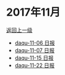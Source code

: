 # 2017年11月

<a href="/#/days/2017/index">返回上一级</a>

- <a href="/#/days/2017/11/daqu-11-06">daqu-11-06 日报</a>
- <a href="/#/days/2017/11/daqu-11-07">daqu-11-07 日报</a>
- <a href="/#/days/2017/11/daqu-11-15">daqu-11-15 日报</a>
- <a href="/#/days/2017/11/daqu-11-22">daqu-11-22 日报</a>
